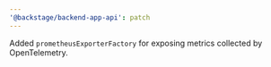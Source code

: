 ```yaml
---
'@backstage/backend-app-api': patch
---
```


Added `prometheusExporterFactory` for exposing metrics collected by OpenTelemetry.
